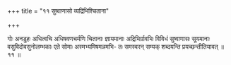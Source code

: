 +++
title = "११ सुष्वाणासो व्यद्रिभिश्चिताना"

+++

गोः अनडुहः अधित्वचि अधिषवणचर्मणि चितानाः ज्ञायमानाः अद्रिभिर्ग्रावभिः विविधं सुष्वाणासः सूयमानाः वसुविदोवसुनोलम्भकाः एते सोमाः अस्मभ्यमिषमन्नमभि- तः समस्वरन् सम्यक् शब्दयन्ति प्रयच्छन्तीतियावत् ॥ ११ ॥